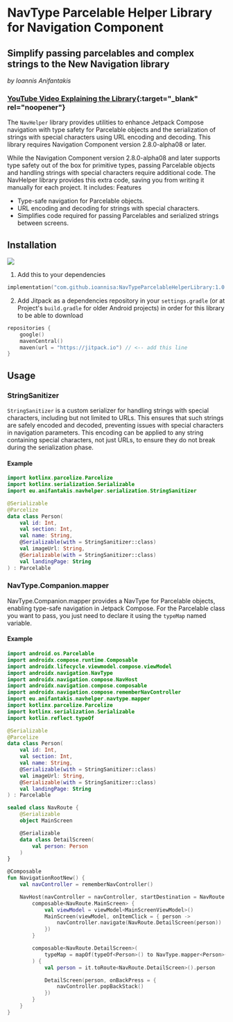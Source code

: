 # NavType Parcelable Helper Library for Navigation Component
## Simplify passing parcelables and complex strings to the New Navigation library
*by Ioannis Anifantakis*

### [YouTube Video Explaining the Library](https://www.youtube.com/watch?v=MXRn_2l8sd4&list=PLp_FpnyDwvuDLq_I-C3tJqDiHOFuIzJgk&t=2150){:target="_blank" rel="noopener"}

The `NavHelper` library provides utilities to enhance Jetpack Compose navigation with type safety for Parcelable objects and the serialization of strings with special characters using URL encoding and decoding. This library requires Navigation Component version 2.8.0-alpha08 or later.

While the Navigation Component version 2.8.0-alpha08 and later supports type safety out of the box for primitive types, passing Parcelable objects and handling strings with special characters require additional code. The NavHelper library provides this extra code, saving you from writing it manually for each project. It includes:
Features

* Type-safe navigation for Parcelable objects.
* URL encoding and decoding for strings with special characters.
* Simplifies code required for passing Parcelables and serialized strings between screens.

## Installation

[![](https://jitpack.io/v/ioannisa/NavTypeParcelableHelperLibrary.svg)](https://jitpack.io/#ioannisa/NavTypeParcelableHelperLibrary)

1. Add this to your dependencies
```kotlin
implementation("com.github.ioannisa:NavTypeParcelableHelperLibrary:1.0.1")
```

2. Add Jitpack as a dependencies repository in your `settings.gradle` (or at Project's `build.gradle` for older Android projects) in order for this library to be able to download
```kotlin
repositories {
    google()
    mavenCentral()
    maven(url = "https://jitpack.io") // <-- add this line
}
```

## Usage

### StringSanitizer

`StringSanitizer` is a custom serializer for handling strings with special characters, including but not limited to URLs. This ensures that such strings are safely encoded and decoded, preventing issues with special characters in navigation parameters. This encoding can be applied to any string containing special characters, not just URLs, to ensure they do not break during the serialization phase.

#### Example
```kotlin
import kotlinx.parcelize.Parcelize
import kotlinx.serialization.Serializable
import eu.anifantakis.navhelper.serialization.StringSanitizer

@Serializable
@Parcelize
data class Person(
    val id: Int,
    val section: Int,
    val name: String,
    @Serializable(with = StringSanitizer::class)
    val imageUrl: String,
    @Serializable(with = StringSanitizer::class)
    val landingPage: String
) : Parcelable
```

### NavType.Companion.mapper

NavType.Companion.mapper provides a NavType for Parcelable objects, enabling type-safe navigation in Jetpack Compose. For the Parcelable class you want to pass, you just need to declare it using the `typeMap` named variable.

#### Example

```kotlin
import android.os.Parcelable
import androidx.compose.runtime.Composable
import androidx.lifecycle.viewmodel.compose.viewModel
import androidx.navigation.NavType
import androidx.navigation.compose.NavHost
import androidx.navigation.compose.composable
import androidx.navigation.compose.rememberNavController
import eu.anifantakis.navhelper.navtype.mapper
import kotlinx.parcelize.Parcelize
import kotlinx.serialization.Serializable
import kotlin.reflect.typeOf

@Serializable
@Parcelize
data class Person(
    val id: Int,
    val section: Int,
    val name: String,
    @Serializable(with = StringSanitizer::class)
    val imageUrl: String,
    @Serializable(with = StringSanitizer::class)
    val landingPage: String
) : Parcelable

sealed class NavRoute {
    @Serializable
    object MainScreen

    @Serializable
    data class DetailScreen(
        val person: Person
    )
}

@Composable
fun NavigationRootNew() {
    val navController = rememberNavController()

    NavHost(navController = navController, startDestination = NavRoute.MainScreen) {
        composable<NavRoute.MainScreen> {
            val viewModel = viewModel<MainScreenViewModel>()
            MainScreen(viewModel, onItemClick = { person ->
                navController.navigate(NavRoute.DetailScreen(person))
            })
        }

        composable<NavRoute.DetailScreen>(
            typeMap = mapOf(typeOf<Person>() to NavType.mapper<Person>())
        ) {
            val person = it.toRoute<NavRoute.DetailScreen>().person

            DetailScreen(person, onBackPress = {
                navController.popBackStack()
            })
        }
    }
}
```
